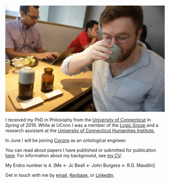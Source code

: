 ![imageofme](cuppingroomjared.jpg)

I received my PhD in Philosophy from the [University of Connecticut](https://philosophy.uconn.edu) in Spring of 2019. While at UConn I was a member of the [Logic Group](https://logic.uconn.edu) and a research assistant at the [University of Connecticut Humanities Institute.](https://humanities.uconn.edu/)
 
In June I will be joining [Cycorp](https://cyc.com) as an ontological engineer. 

You can read about papers I have published or submitted for publication [here](papers). For information about my background, see [my CV](Academic_CV.pdf).

My Erdos number is 4. [Me <- Jc Beall <- John Burgess <- R.D. Maudlin]

Get in touch with me by [email](mailto:jaredhenderson@tuta.io), [Keybase](https://keybase.io/jhen), or [LinkedIn](https://www.linkedin.com/in/jared-henderson-66b9a0162/).
